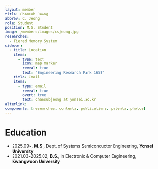 ```yaml
---
layout: member
title: Chansub Jeong
abbrev: C. Jeong
role: Student
position: M.S. Student
image: /members/images/csjeong.jpg
researches:
  - Tiered Memory System
sidebar:
  - title: Location
    items:
      - type: text
        icon: map-marker
        reveal: true
        text: "Engineering Research Park 165B"
  - title: Email
    items:
      - type: email
        reveal: true
        overt: true
        text: chansubjeong at yonsei.ac.kr
alterlink: 
components: [researches, contents, publications, patents, photos]
---
```


# Education
* 2025.09~, **M.S.**, Dept. of Systems Semiconductor Engineering, **Yonsei University**
* 2021.03~2025.02, **B.S.**, in Electronic & Computer Engineering, **Kwangwoon University**

